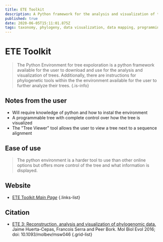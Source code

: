 ```yaml
---
title: ETE Toolkit
description: A Python framework for the analysis and visualization of trees.
published: true
date: 2020-06-05T15:11:01.875Z
tags: taxonomy, phylogeny, data visualization, data mapping, programming
---
```


# ETE Toolkit

> The Python Environment for tree expoloration is a python framework available for the user to download and use for the analysis and visualization of trees. Additionally, there are instructions for phylogenetic tools within the the environment available for the user to further analyze their trees.
{.is-info}

## Notes from the user
- Will require knowledge of python and how to instal the environment
- A programmable tree with complete control over how the tree is visualized
- The "Tree Viewer" tool allows the user to view a tree next to a sequence alignment

## Ease of use
> The python environment is a harder tool to use than other online options but offers more control of the tree and what information is displayed. 

## Website

- [ETE Toolkit *Main Page*](http://etetoolkit.org/)
{.links-list}

## Citation

- [ETE 3: Reconstruction, analysis and visualization of phylogenomic data.](https://academic.oup.com/mbe/article/33/6/1635/2579822) Jaime Huerta-Cepas, Francois Serra and Peer Bork. Mol Biol Evol 2016; doi: 10.1093/molbev/msw046
{.grid-list}